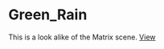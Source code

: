 # Green_Rain
This is a look alike of the Matrix scene.
[View](https://lugsole.github.io/Green_Rain/)

